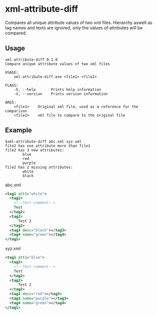 # xml-attribute-diff
Compares all unique attribute values of two xml files. Hierarchy aswell as tag names and texts are ignored, only the values of attributes will be compared.

Usage
------------
```
xml-attribute-diff 0.1.0
Compare unique attribute values of two xml files

USAGE:
    xml-attribute-diff.exe <file1> <file2>

FLAGS:
    -h, --help       Prints help information
    -V, --version    Prints version information

ARGS:
    <file1>    Original xml file, used as a reference for the comparison
    <file2>    xml file to compare to the original file
```

Example
------------
```
$xml-attribute-diff abc.xml xyz.xml
file2 has one attribute more than file1
file2 has 3 new attributes:
        blue
        red
        purple
file2 has 2 missing attributes:
        white
        black
```
abc.xml
```xml
<tag1 att1="white">
  <tag2>
    <!--Test comment-->
    Test
  </tag2>
  <tag2>
      Test 2
  </tag2>
  <tag3 desc="black"></tag3>
  <tag4 name="green"></tag4>
</tag1>
```

xyz.xml
```xml
<tag1 att1="blue">
  <tag2>
    <!--Test comment-->
    Test
  </tag2>
  <tag2>
      Test 2
  </tag2>
  <tag3 desc="red"></tag3>
  <tag3 name="purple"></tag3>
  <tag4 name="green"></tag4>
</tag1>
```
